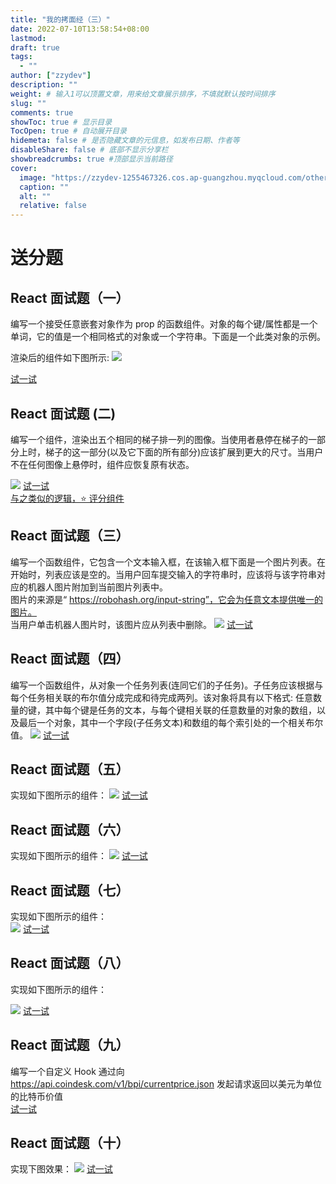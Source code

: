 ```yaml
---
title: "我的拷面经（三）"
date: 2022-07-10T13:58:54+08:00
lastmod:
draft: true
tags:
  - ""
author: ["zzydev"]
description: ""
weight: # 输入1可以顶置文章，用来给文章展示排序，不填就默认按时间排序
slug: ""
comments: true
showToc: true # 显示目录
TocOpen: true # 自动展开目录
hidemeta: false # 是否隐藏文章的元信息，如发布日期、作者等
disableShare: false # 底部不显示分享栏
showbreadcrumbs: true #顶部显示当前路径
cover:
  image: "https://zzydev-1255467326.cos.ap-guangzhou.myqcloud.com/other/cover/ga.jpeg"
  caption: ""
  alt: ""
  relative: false
---
```


# 送分题

## React 面试题（一）

编写一个接受任意嵌套对象作为 prop 的函数组件。对象的每个键/属性都是一个单词，它的值是一个相同格式的对象或一个字符串。下面是一个此类对象的示例。

渲染后的组件如下图所示:
![](https://zzydev-1255467326.cos.ap-guangzhou.myqcloud.com/eight-part-essay/3-1.png)

[试一试](https://codesandbox.io/s/competent-noether-hbrhm7?file=/src/App.js)

## React 面试题 (二)

编写一个组件，渲染出五个相同的梯子排一列的图像。当使用者悬停在梯子的一部分上时，梯子的这一部分(以及它下面的所有部分)应该扩展到更大的尺寸。当用户不在任何图像上悬停时，组件应恢复原有状态。

![](https://zzydev-1255467326.cos.ap-guangzhou.myqcloud.com/eight-part-essay/3-2.gif)
[试一试](https://codesandbox.io/s/naughty-booth-q7lmdx?file=/src/App.js)  
[与之类似的逻辑，⭐️ 评分组件](https://codesandbox.io/s/eager-kate-snj47x?file=/src/App.js)

## React 面试题（三）

编写一个函数组件，它包含一个文本输入框，在该输入框下面是一个图片列表。在开始时，列表应该是空的。当用户回车提交输入的字符串时，应该将与该字符串对应的机器人图片附加到当前图片列表中。  
图片的来源是“ https://robohash.org/input-string”，它会为任意文本提供唯一的图片。  
当用户单击机器人图片时，该图片应从列表中删除。
![](https://zzydev-1255467326.cos.ap-guangzhou.myqcloud.com/eight-part-essay/3-3.gif)
[试一试](https://codesandbox.io/s/quirky-monad-z5l5c9?file=/src/App.js)

## React 面试题（四）

编写一个函数组件，从对象一个任务列表(连同它们的子任务)。子任务应该根据与每个任务相关联的布尔值分成完成和待完成两列。该对象将具有以下格式: 任意数量的键，其中每个键是任务的文本，与每个键相关联的任意数量的对象的数组，以及最后一个对象，其中一个字段(子任务文本)和数组的每个索引处的一个相关布尔值。
![](https://zzydev-1255467326.cos.ap-guangzhou.myqcloud.com/eight-part-essay/3-4.gif)
[试一试](https://codesandbox.io/s/patient-mountain-l40trs?file=/src/App.js)

## React 面试题（五）

实现如下图所示的组件：
![](https://zzydev-1255467326.cos.ap-guangzhou.myqcloud.com/eight-part-essay/3-5.gif)
[试一试](https://codesandbox.io/s/ecstatic-ganguly-1dzx47?file=/src/App.js)

## React 面试题（六）

实现如下图所示的组件：
![](https://zzydev-1255467326.cos.ap-guangzhou.myqcloud.com/eight-part-essay/3-6.gif)
[试一试](https://codesandbox.io/s/nervous-bird-scyg0q?file=/src/App.js)

## React 面试题（七）

实现如下图所示的组件：  
![](https://zzydev-1255467326.cos.ap-guangzhou.myqcloud.com/eight-part-essay/3-7.png)
[试一试](https://codesandbox.io/s/intelligent-moon-htwfjb?file=/src/App.js)

## React 面试题（八）

实现如下图所示的组件：

![](https://zzydev-1255467326.cos.ap-guangzhou.myqcloud.com/eight-part-essay/3-8.gif)
[试一试](https://codesandbox.io/s/amazing-sara-044slm?file=/src/App.js)

## React 面试题（九）

编写一个自定义 Hook 通过向 https://api.coindesk.com/v1/bpi/currentprice.json 发起请求返回以美元为单位的比特币价值  
[试一试](https://codesandbox.io/s/loving-blackburn-dl74ze?file=/src/App.js)

## React 面试题（十）

实现下图效果：
![](https://zzydev-1255467326.cos.ap-guangzhou.myqcloud.com/eight-part-essay/3-9.gif)
[试一试](https://codesandbox.io/s/strange-haibt-68yibe?file=/src/App.js:2081-2089)
